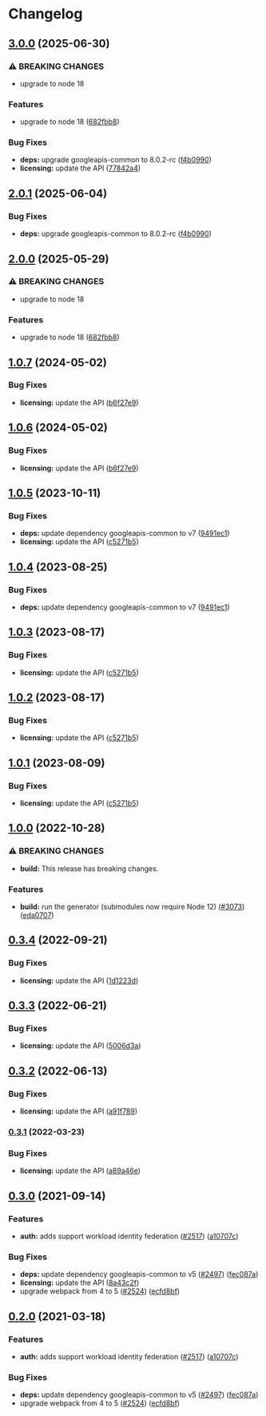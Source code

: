 # Changelog

## [3.0.0](https://github.com/googleapis/google-api-nodejs-client/compare/licensing-v2.0.1...licensing-v3.0.0) (2025-06-30)


### ⚠ BREAKING CHANGES

* upgrade to node 18

### Features

* upgrade to node 18 ([682fbb8](https://github.com/googleapis/google-api-nodejs-client/commit/682fbb869189ae92b3e9a194d37d0548af0c1f92))


### Bug Fixes

* **deps:** upgrade googleapis-common to 8.0.2-rc ([f4b0990](https://github.com/googleapis/google-api-nodejs-client/commit/f4b099071040cfbcfe4a2e7d487d45ee93b369e0))
* **licensing:** update the API ([77842a4](https://github.com/googleapis/google-api-nodejs-client/commit/77842a445012e089027dc295b904779fc6a61506))

## [2.0.1](https://github.com/googleapis/google-api-nodejs-client/compare/licensing-v2.0.0...licensing-v2.0.1) (2025-06-04)


### Bug Fixes

* **deps:** upgrade googleapis-common to 8.0.2-rc ([f4b0990](https://github.com/googleapis/google-api-nodejs-client/commit/f4b099071040cfbcfe4a2e7d487d45ee93b369e0))

## [2.0.0](https://github.com/googleapis/google-api-nodejs-client/compare/licensing-v1.0.7...licensing-v2.0.0) (2025-05-29)


### ⚠ BREAKING CHANGES

* upgrade to node 18

### Features

* upgrade to node 18 ([682fbb8](https://github.com/googleapis/google-api-nodejs-client/commit/682fbb869189ae92b3e9a194d37d0548af0c1f92))

## [1.0.7](https://github.com/googleapis/google-api-nodejs-client/compare/licensing-v1.0.6...licensing-v1.0.7) (2024-05-02)


### Bug Fixes

* **licensing:** update the API ([b6f27e9](https://github.com/googleapis/google-api-nodejs-client/commit/b6f27e942a89e4597e1c212a700b26f51ddb7bf9))

## [1.0.6](https://github.com/googleapis/google-api-nodejs-client/compare/licensing-v1.0.5...licensing-v1.0.6) (2024-05-02)


### Bug Fixes

* **licensing:** update the API ([b6f27e9](https://github.com/googleapis/google-api-nodejs-client/commit/b6f27e942a89e4597e1c212a700b26f51ddb7bf9))

## [1.0.5](https://github.com/googleapis/google-api-nodejs-client/compare/licensing-v1.0.4...licensing-v1.0.5) (2023-10-11)


### Bug Fixes

* **deps:** update dependency googleapis-common to v7 ([9491ec1](https://github.com/googleapis/google-api-nodejs-client/commit/9491ec1cdc3c413e7d73edcfcd59cf5c28a7c855))
* **licensing:** update the API ([c5271b5](https://github.com/googleapis/google-api-nodejs-client/commit/c5271b559eb8af944208071595672e1e4468cfc8))

## [1.0.4](https://github.com/googleapis/google-api-nodejs-client/compare/licensing-v1.0.3...licensing-v1.0.4) (2023-08-25)


### Bug Fixes

* **deps:** update dependency googleapis-common to v7 ([9491ec1](https://github.com/googleapis/google-api-nodejs-client/commit/9491ec1cdc3c413e7d73edcfcd59cf5c28a7c855))

## [1.0.3](https://github.com/googleapis/google-api-nodejs-client/compare/licensing-v1.0.2...licensing-v1.0.3) (2023-08-17)


### Bug Fixes

* **licensing:** update the API ([c5271b5](https://github.com/googleapis/google-api-nodejs-client/commit/c5271b559eb8af944208071595672e1e4468cfc8))

## [1.0.2](https://github.com/googleapis/google-api-nodejs-client/compare/licensing-v1.0.1...licensing-v1.0.2) (2023-08-17)


### Bug Fixes

* **licensing:** update the API ([c5271b5](https://github.com/googleapis/google-api-nodejs-client/commit/c5271b559eb8af944208071595672e1e4468cfc8))

## [1.0.1](https://github.com/googleapis/google-api-nodejs-client/compare/licensing-v1.0.0...licensing-v1.0.1) (2023-08-09)


### Bug Fixes

* **licensing:** update the API ([c5271b5](https://github.com/googleapis/google-api-nodejs-client/commit/c5271b559eb8af944208071595672e1e4468cfc8))

## [1.0.0](https://github.com/googleapis/google-api-nodejs-client/compare/licensing-v0.3.4...licensing-v1.0.0) (2022-10-28)


### ⚠ BREAKING CHANGES

* **build:** This release has breaking changes.

### Features

* **build:** run the generator (submodules now require Node 12) ([#3073](https://github.com/googleapis/google-api-nodejs-client/issues/3073)) ([eda0707](https://github.com/googleapis/google-api-nodejs-client/commit/eda07079dadab46a80b6f9ede618f4f43030169e))

## [0.3.4](https://github.com/googleapis/google-api-nodejs-client/compare/licensing-v0.3.3...licensing-v0.3.4) (2022-09-21)


### Bug Fixes

* **licensing:** update the API ([1d1223d](https://github.com/googleapis/google-api-nodejs-client/commit/1d1223d675b71f8884e40763c23bea917f14a2bb))

## [0.3.3](https://github.com/googleapis/google-api-nodejs-client/compare/licensing-v0.3.2...licensing-v0.3.3) (2022-06-21)


### Bug Fixes

* **licensing:** update the API ([5006d3a](https://github.com/googleapis/google-api-nodejs-client/commit/5006d3a4f338d75a12b97deb535a278fdb3f2f59))

## [0.3.2](https://github.com/googleapis/google-api-nodejs-client/compare/licensing-v0.3.1...licensing-v0.3.2) (2022-06-13)


### Bug Fixes

* **licensing:** update the API ([a91f789](https://github.com/googleapis/google-api-nodejs-client/commit/a91f789df376b36357c0f34470c1d1d95ddf2e77))

### [0.3.1](https://github.com/googleapis/google-api-nodejs-client/compare/licensing-v0.3.0...licensing-v0.3.1) (2022-03-23)


### Bug Fixes

* **licensing:** update the API ([a89a46e](https://github.com/googleapis/google-api-nodejs-client/commit/a89a46e6df1174335569761c07be24a3aabbeac3))

## [0.3.0](https://www.github.com/googleapis/google-api-nodejs-client/compare/licensing-v0.2.0...licensing-v0.3.0) (2021-09-14)


### Features

* **auth:** adds support workload identity federation ([#2517](https://www.github.com/googleapis/google-api-nodejs-client/issues/2517)) ([a10707c](https://www.github.com/googleapis/google-api-nodejs-client/commit/a10707c477759e7c9ef6360a2fe800856fb600c1))


### Bug Fixes

* **deps:** update dependency googleapis-common to v5 ([#2497](https://www.github.com/googleapis/google-api-nodejs-client/issues/2497)) ([fec087a](https://www.github.com/googleapis/google-api-nodejs-client/commit/fec087abcf3d994dd41c3ffa0a0c12b1f9f09dae))
* **licensing:** update the API ([8a43c2f](https://www.github.com/googleapis/google-api-nodejs-client/commit/8a43c2f5e95103215dfeac4fc0b5629b3e6fda43))
* upgrade webpack from 4 to 5  ([#2524](https://www.github.com/googleapis/google-api-nodejs-client/issues/2524)) ([ecfd8bf](https://www.github.com/googleapis/google-api-nodejs-client/commit/ecfd8bfcd06e1beabff7ec9a8c4000222379eb8d))

## [0.2.0](https://www.github.com/googleapis/google-api-nodejs-client/compare/licensing-v0.1.0...licensing-v0.2.0) (2021-03-18)


### Features

* **auth:** adds support workload identity federation ([#2517](https://www.github.com/googleapis/google-api-nodejs-client/issues/2517)) ([a10707c](https://www.github.com/googleapis/google-api-nodejs-client/commit/a10707c477759e7c9ef6360a2fe800856fb600c1))


### Bug Fixes

* **deps:** update dependency googleapis-common to v5 ([#2497](https://www.github.com/googleapis/google-api-nodejs-client/issues/2497)) ([fec087a](https://www.github.com/googleapis/google-api-nodejs-client/commit/fec087abcf3d994dd41c3ffa0a0c12b1f9f09dae))
* upgrade webpack from 4 to 5  ([#2524](https://www.github.com/googleapis/google-api-nodejs-client/issues/2524)) ([ecfd8bf](https://www.github.com/googleapis/google-api-nodejs-client/commit/ecfd8bfcd06e1beabff7ec9a8c4000222379eb8d))
